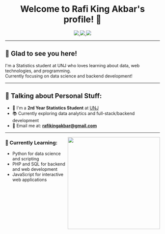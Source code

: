 <h1 align="center">Welcome to Rafi King Akbar's profile! 👋</h1>

<p align="center">
  <a href="https://www.linkedin.com/in/rafi-king-akbar-748272218">
    <img src="https://img.shields.io/badge/LinkedIn-blue?logo=linkedin&logoColor=white">
  </a>
  <a href="https://www.instagram.com/rafikingakbar">
    <img src="https://img.shields.io/badge/Instagram-E4405F?logo=instagram&logoColor=white">
  </a>
  <a href="mailto:rafikingakbar@gmail.com">
    <img src="https://img.shields.io/badge/Email-D14836?logo=gmail&logoColor=white">
  </a>
</p>

---

## 🎉 Glad to see you here!

I'm a Statistics student at UNJ who loves learning about data, web technologies, and programming.  
Currently focusing on data science and backend development!

---

## 💬 Talking about Personal Stuff:

- 📖 I'm a **2rd Year Statistics Student** at [UNJ](https://www.unj.ac.id)
- 📚 Currently exploring data analytics and full-stack/backend development
- 📧 Email me at: **rafikingakbar@gmail.com**

---

<img align="right" width="300" src="https://media.tenor.com/GfSX-u7VGM4AAAAC/coding.gif">

### 🚀 Currently Learning:
- Python for data science and scripting
- PHP and SQL for backend and web development
- JavaScript for interactive web applications
